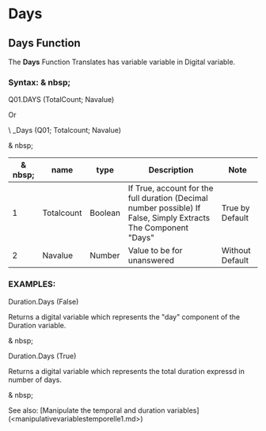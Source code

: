 # Days

## Days Function

The **Days** Function Translates has variable variable in Digital variable.

### Syntax: & nbsp;

Q01.DAYS (TotalCount; Navalue)

Or

\ _Days (Q01; Totalcount; Navalue)

& nbsp;

| & nbsp; | **name** | **type** | **Description** | **Note** |
| --- | --- | --- | --- | --- |
| &#49; | Totalcount | Boolean | If True, account for the full duration (Decimal number possible) If False, Simply Extracts The Component "Days" | True by Default |
| &#50; | Navalue | Number | Value to be for unanswered | Without Default |

### EXAMPLES:

Duration.Days (False)

Returns a digital variable which represents the "day" component of the Duration variable.

& nbsp;

Duration.Days (True)

Returns a digital variable which represents the total duration expressd in number of days.

& nbsp;

See also: [Manipulate the temporal and duration variables] (<manipulativevariablestemporelle1.md>)